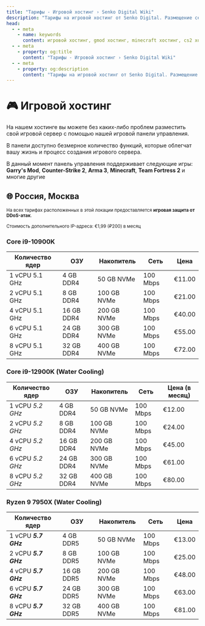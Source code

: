 ```yaml
---
title: "Тарифы - Игровой хостинг › Senko Digital Wiki"
description: "Тарифы на игровой хостинг от Senko Digital. Размещение серверов Garry's Mod, Minecraft, CS2 и других игр на мощном оборудовании с защитой от DDoS."
head:
  - - meta
    - name: keywords
      content: игровой хостинг, gmod хостинг, minecraft хостинг, cs2 хостинг, защита от ddos, игровые сервера, хостинг серверов
  - - meta
    - property: og:title 
      content: "Тарифы - Игровой хостинг › Senko Digital Wiki"
  - - meta
    - property: og:description
      content: "Тарифы на игровой хостинг от Senko Digital. Размещение серверов Garry's Mod, Minecraft, CS2 и других игр на мощном оборудовании с защитой от DDoS."
---
```


<script setup>
import IntelLogo from '/components/IntelLogo.vue';
import AMDLogo from '/components/AMDLogo.vue';
</script>

# 🎮 Игровой хостинг

На нашем хостинге вы можете без каких-либо проблем разместить свой игровой сервер с помощью нашей игровой панели управления.

В панели доступно безмерное количество функций, которые облегчат вашу жизнь и процесс создания игрового сервера.

В данный момент панель управления поддерживает следующие игры: **Garry's Mod**, **Counter-Strike 2**, **Arma 3**, **Minecraft**, **Team Fortress 2** и многие другие

## 🌐 Россия, Москва

<small>На всех тарифах расположенных в этой локации предоставляется **игровая защита от DDoS-атак**.</small>

<small>Стоимость дополнительного IP-адреса: €1,99 (₽200) в месяц</small>

### <IntelLogo>Core i9-10900K</IntelLogo>

| Количество ядер | ОЗУ        | Накопитель  | Сеть     | Цена      |
| --------------- | ---------- | ----------- | -------- | ------------------- |
| 1 vCPU 5.1 GHz | 4 GB DDR4  | 50 GB NVMe  | 100 Mbps | €11.00              |
| 2 vCPU 5.1 GHz | 8 GB DDR4  | 100 GB NVMe | 100 Mbps | €21.00              |
| 4 vCPU 5.1 GHz | 16 GB DDR4 | 200 GB NVMe | 100 Mbps | €40.00              |
| 6 vCPU 5.1 GHz | 24 GB DDR4 | 300 GB NVMe | 100 Mbps | €55.00              |
| 8 vCPU 5.1 GHz | 32 GB DDR4 | 400 GB NVMe | 100 Mbps | €72.00              |

### <IntelLogo>Core i9-12900K (Water Cooling)</IntelLogo>

| Количество ядер   | ОЗУ        | Накопитель  | Сеть     | Цена (в месяц)      |
| ----------------- | ---------- | ----------- | -------- | ------------------- |
| 1 vCPU _5.2 GHz_ | 4 GB DDR4  | 50 GB NVMe  | 100 Mbps | €12.00              |
| 2 vCPU _5.2 GHz_ | 8 GB DDR4  | 100 GB NVMe | 100 Mbps | €24.00              |
| 4 vCPU _5.2 GHz_ | 16 GB DDR4 | 200 GB NVMe | 100 Mbps | €45.00              |
| 6 vCPU _5.2 GHz_ | 24 GB DDR4 | 300 GB NVMe | 100 Mbps | €61.00              |
| 8 vCPU _5.2 GHz_ | 32 GB DDR4 | 400 GB NVMe | 100 Mbps | €80.00              |

### <AMDLogo>Ryzen 9 7950X (Water Cooling)</AMDLogo>

| Количество ядер       | ОЗУ        | Накопитель  | Сеть     | Цена      |
| --------------------- | ---------- | ----------- | -------- | ------------------- |
| 1 vCPU **_5.7 GHz_** | 4 GB DDR5  | 50 GB NVMe  | 100 Mbps | €13.00              |
| 2 vCPU **_5.7 GHz_** | 8 GB DDR5  | 100 GB NVMe | 100 Mbps | €25.00              |
| 4 vCPU **_5.7 GHz_** | 16 GB DDR5 | 200 GB NVMe | 100 Mbps | €48.00              |
| 6 vCPU **_5.7 GHz_** | 24 GB DDR5 | 300 GB NVMe | 100 Mbps | €63.00              |
| 8 vCPU **_5.7 GHz_** | 32 GB DDR5 | 400 GB NVMe | 100 Mbps | €81.00              |
